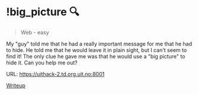# !big_picture 🔍

> Web - easy

 My "guy" told me that he had a really important message for me that he had to hide.
    He told me that he would leave it in plain sight, but I can't seem to find it!
    The only clue he gave me was that he would use a "big picture" to hide it.
    Can you help me out?

URL: <https://uithack-2.td.org.uit.no:8001>

[Writeup](writeup/README.md)
